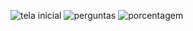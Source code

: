 
![tela inicial](https://github.com/arefdeveloper91/SwiftQuiz/assets/149487876/155cdf82-e951-4097-bbe4-b93f52b5d8fd)
![perguntas](https://github.com/arefdeveloper91/SwiftQuiz/assets/149487876/db7ad11f-e37b-4d5a-8839-b901409e998b)
![porcentagem](https://github.com/arefdeveloper91/SwiftQuiz/assets/149487876/a0bef850-b998-4282-982e-d6c519afcd1f)
